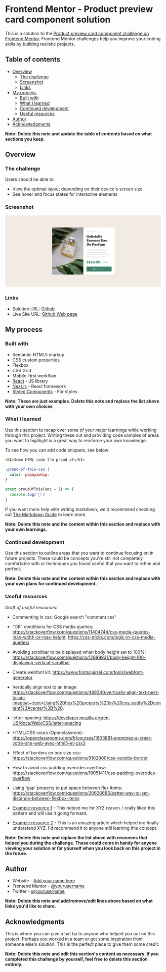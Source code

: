 # Frontend Mentor - Product preview card component solution

This is a solution to the [Product preview card component challenge on Frontend Mentor](https://www.frontendmentor.io/challenges/product-preview-card-component-GO7UmttRfa). Frontend Mentor challenges help you improve your coding skills by building realistic projects. 

## Table of contents

- [Overview](#overview)
  - [The challenge](#the-challenge)
  - [Screenshot](#screenshot)
  - [Links](#links)
- [My process](#my-process)
  - [Built with](#built-with)
  - [What I learned](#what-i-learned)
  - [Continued development](#continued-development)
  - [Useful resources](#useful-resources)
- [Author](#author)
- [Acknowledgments](#acknowledgments)

**Note: Delete this note and update the table of contents based on what sections you keep.**

## Overview

### The challenge

Users should be able to:

- View the optimal layout depending on their device's screen size
- See hover and focus states for interactive elements

### Screenshot

![](screenshot.jpg)

### Links

- Solution URL: [Github](https://github.com/s-t-e-v/Product-preview-card-component)
- Live Site URL: [Github Web page](https://s-t-e-v.github.io/Product-preview-card-component)

## My process

### Built with

- Semantic HTML5 markup
- CSS custom properties
- Flexbox
- CSS Grid
- Mobile-first workflow
- [React](https://reactjs.org/) - JS library
- [Next.js](https://nextjs.org/) - React framework
- [Styled Components](https://styled-components.com/) - For styles

**Note: These are just examples. Delete this note and replace the list above with your own choices**

### What I learned

Use this section to recap over some of your major learnings while working through this project. Writing these out and providing code samples of areas you want to highlight is a great way to reinforce your own knowledge.

To see how you can add code snippets, see below:

```html
<h1>Some HTML code I'm proud of</h1>
```

```css
.proud-of-this-css {
  color: papayawhip;
}
```

```js
const proudOfThisFunc = () => {
  console.log('🎉')
}
```

If you want more help with writing markdown, we'd recommend checking out [The Markdown Guide](https://www.markdownguide.org/) to learn more.

**Note: Delete this note and the content within this section and replace with your own learnings.**

### Continued development

Use this section to outline areas that you want to continue focusing on in future projects. These could be concepts you're still not completely comfortable with or techniques you found useful that you want to refine and perfect.

**Note: Delete this note and the content within this section and replace with your own plans for continued development.**

### Useful resources

*Draft of useful resources:*

- Commenting in css: Google search "comment css"
- "OR" conditions for CSS media queries: https://stackoverflow.com/questions/11404744/css-media-queries-max-width-or-max-height, https://css-tricks.com/logic-in-css-media-queries/
- Avoiding scrollbar to be displayed when body height set to 100%: https://stackoverflow.com/questions/12989931/body-height-100-displaying-vertical-scrollbar
- Create webfont kit: https://www.fontsquirrel.com/tools/webfont-generator
- Vertically align text to an image: https://stackoverflow.com/questions/489340/vertically-align-text-next-to-an-image#:~:text=Using%20flex%20property%20in%20css,justify%2Dcontent%3Acenter%3B%20.
- letter-spacing: https://developer.mozilla.org/en-US/docs/Web/CSS/letter-spacing
- HTML/CSS cours (Openclassrom): https://openclassrooms.com/fr/courses/1603881-apprenez-a-creer-votre-site-web-avec-html5-et-css3
- Effect of borders on box size css: https://stackoverflow.com/questions/9102900/css-outside-border
- How to avoid css padding overrides overflow: https://stackoverflow.com/questions/19051411/css-padding-overrides-overflow
- Using 'gap' property to put space between flex items: https://stackoverflow.com/questions/20626685/better-way-to-set-distance-between-flexbox-items

- [Example resource 1](https://www.example.com) - This helped me for XYZ reason. I really liked this pattern and will use it going forward.
- [Example resource 2](https://www.example.com) - This is an amazing article which helped me finally understand XYZ. I'd recommend it to anyone still learning this concept.

**Note: Delete this note and replace the list above with resources that helped you during the challenge. These could come in handy for anyone viewing your solution or for yourself when you look back on this project in the future.**

## Author

- Website - [Add your name here](https://www.your-site.com)
- Frontend Mentor - [@yourusername](https://www.frontendmentor.io/profile/yourusername)
- Twitter - [@yourusername](https://www.twitter.com/yourusername)

**Note: Delete this note and add/remove/edit lines above based on what links you'd like to share.**

## Acknowledgments

This is where you can give a hat tip to anyone who helped you out on this project. Perhaps you worked in a team or got some inspiration from someone else's solution. This is the perfect place to give them some credit.

**Note: Delete this note and edit this section's content as necessary. If you completed this challenge by yourself, feel free to delete this section entirely.**
